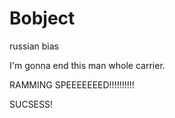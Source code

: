 # Bobject
russian bias

I'm gonna end this man whole carrier.

RAMMING SPEEEEEEED!!!!!!!!!!

SUCSESS!